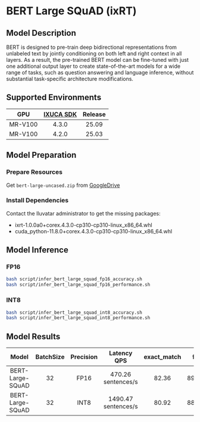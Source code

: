 # BERT Large SQuAD (ixRT)

## Model Description

BERT is designed to pre-train deep bidirectional representations from unlabeled text by jointly conditioning on both left and right context in all layers. As a result, the pre-trained BERT model can be fine-tuned with just one additional output layer to create state-of-the-art models for a wide range of tasks, such as question answering and language inference, without substantial task-specific architecture modifications.

## Supported Environments

| GPU    | [IXUCA SDK](https://gitee.com/deep-spark/deepspark#%E5%A4%A9%E6%95%B0%E6%99%BA%E7%AE%97%E8%BD%AF%E4%BB%B6%E6%A0%88-ixuca) | Release |
| :----: | :----: | :----: |
| MR-V100 | 4.3.0 | 25.09 |
| MR-V100 | 4.2.0 | 25.03 |

## Model Preparation

### Prepare Resources

Get `bert-large-uncased.zip` from [GoogleDrive](https://drive.google.com/file/d/1eD8QBkbK6YN-_YXODp3tmpp3cZKlrPTA/view?usp=drive_link)

### Install Dependencies

Contact the Iluvatar administrator to get the missing packages:
- ixrt-1.0.0a0+corex.4.3.0-cp310-cp310-linux_x86_64.whl
- cuda_python-11.8.0+corex.4.3.0-cp310-cp310-linux_x86_64.whl

## Model Inference

### FP16

```bash
bash script/infer_bert_large_squad_fp16_accuracy.sh
bash script/infer_bert_large_squad_fp16_performance.sh
```

### INT8

```bash
bash script/infer_bert_large_squad_int8_accuracy.sh
bash script/infer_bert_large_squad_int8_performance.sh
```

## Model Results

| Model              | BatchSize   | Precision   | Latency QPS           | exact_match   | f1      |
| :----: | :----: | :----: | :----: | :----: | :----: |
| BERT-Large-SQuAD   | 32          | FP16        | 470.26 sentences/s    | 82.36         | 89.68   |
| BERT-Large-SQuAD   | 32          | INT8        | 1490.47 sentences/s   | 80.92         | 88.20   |